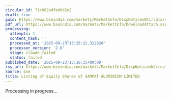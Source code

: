 ```yaml
---
circular_id: 71c662adfa00d2e2
draft: true
guid: https://www.bseindia.com/markets/MarketInfo/DispNoticesNCirculars.aspx?Noticeid={34C11D5D-BC9E-41DB-AC37-CD047275AB31}&noticeno=20250923-78&dt=09/23/2025&icount=78&totcount=78&flag=0
pdf_url: https://www.bseindia.com/markets/MarketInfo/DownloadAttach.aspx?id=20250923-78&attachedId=58598df8-77e2-4ae1-8bea-318607ec847f
processing:
  attempts: 1
  content_hash: ''
  processed_at: '2025-09-23T15:25:22.312820'
  processor_version: '2.0'
  stage: claude_failed
  status: failed
published_date: '2025-09-23T15:16:35+00:00'
rss_url: https://www.bseindia.com/markets/MarketInfo/DispNoticesNCirculars.aspx?Noticeid={34C11D5D-BC9E-41DB-AC37-CD047275AB31}&noticeno=20250923-78&dt=09/23/2025&icount=78&totcount=78&flag=0
source: bse
title: Listing of Equity Shares of SAMPAT ALUMINIUM LIMITED
---
```


Processing in progress...